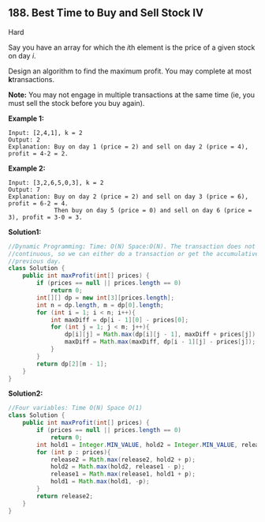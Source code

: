 ## 188. Best Time to Buy and Sell Stock IV

Hard

Say you have an array for which the *i*th element is the price of a given stock on day *i*.

Design an algorithm to find the maximum profit. You may complete at most **k**transactions.

**Note:**
You may not engage in multiple transactions at the same time (ie, you must sell the stock before you buy again).

**Example 1:**

```
Input: [2,4,1], k = 2
Output: 2
Explanation: Buy on day 1 (price = 2) and sell on day 2 (price = 4), profit = 4-2 = 2.
```

**Example 2:**

```
Input: [3,2,6,5,0,3], k = 2
Output: 7
Explanation: Buy on day 2 (price = 2) and sell on day 3 (price = 6), profit = 6-2 = 4.
             Then buy on day 5 (price = 0) and sell on day 6 (price = 3), profit = 3-0 = 3.
```

**Solution1:**

```java
//Dynamic Programming: Time: O(N) Space:O(N). The transaction does not need to be 
//continuous, so we can either do a transaction or get the accumulative profit from the 
//previous day.
class Solution {
    public int maxProfit(int[] prices) {
        if (prices == null || prices.length == 0)
            return 0;
        int[][] dp = new int[3][prices.length];
        int n = dp.length, m = dp[0].length;
        for (int i = 1; i < n; i++){
            int maxDiff = dp[i - 1][0] - prices[0];
            for (int j = 1; j < m; j++){
                dp[i][j] = Math.max(dp[i][j - 1], maxDiff + prices[j]);
                maxDiff = Math.max(maxDiff, dp[i - 1][j] - prices[j]);
            }
        }
        return dp[2][m - 1];
    }
}
```

**Solution2:**

```java
//Four variables: Time O(N) Space O(1)
class Solution {
    public int maxProfit(int[] prices) {
        if (prices == null || prices.length == 0)
            return 0;
        int hold1 = Integer.MIN_VALUE, hold2 = Integer.MIN_VALUE, release1 = 0, release2 = 0;
        for (int p : prices){
            release2 = Math.max(release2, hold2 + p);
            hold2 = Math.max(hold2, release1 - p);
            release1 = Math.max(release1, hold1 + p);
            hold1 = Math.max(hold1, -p);
        }
        return release2;
    }
}
```

